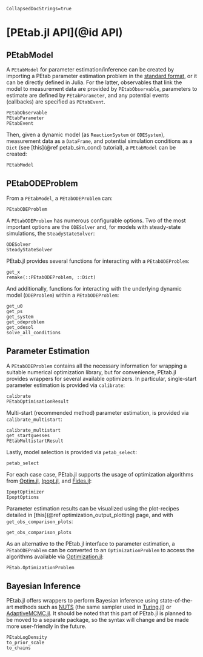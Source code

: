 ```@meta
CollapsedDocStrings=true
```

# [PEtab.jl API](@id API)

## PEtabModel

A `PEtabModel` for parameter estimation/inference can be created by importing a PEtab parameter estimation problem in the [standard format](https://petab.readthedocs.io/en/latest/), or it can be directly defined in Julia. For the latter, observables that link the model to measurement data are provided by `PEtabObservable`, parameters to estimate are defined by `PEtabParameter`, and any potential events (callbacks) are specified as `PEtabEvent`.

```@docs
PEtabObservable
PEtabParameter
PEtabEvent
```

Then, given a dynamic model (as `ReactionSystem` or `ODESystem`), measurement data as a `DataFrame`, and potential simulation conditions as a `Dict` (see [this](@ref petab_sim_cond) tutorial), a `PEtabModel` can be created:

```@docs
PEtabModel
```

## PEtabODEProblem

From a `PEtabModel`, a `PEtabODEProblem` can:

```@docs
PEtabODEProblem
```

A `PEtabODEProblem` has numerous configurable options. Two of the most important options are the `ODESolver` and, for models with steady-state simulations, the `SteadyStateSolver`:

```@docs
ODESolver
SteadyStateSolver
```

PEtab.jl provides several functions for interacting with a `PEtabODEProblem`:

```@docs
get_x
remake(::PEtabODEProblem, ::Dict)
```

And additionally, functions for interacting with the underlying dynamic model (`ODEProblem`) within a `PEtabODEProblem`:

```@docs
get_u0
get_ps
get_system
get_odeproblem
get_odesol
solve_all_conditions
```

## Parameter Estimation

A `PEtabODEProblem` contains all the necessary information for wrapping a suitable numerical optimization library, but for convenience, PEtab.jl provides wrappers for several available optimizers. In particular, single-start parameter estimation is provided via `calibrate`:

```@docs
calibrate
PEtabOptimisationResult
```

Multi-start (recommended method) parameter estimation, is provided via `calibrate_multistart`:

```@docs
calibrate_multistart
get_startguesses
PEtabMultistartResult
```

Lastly, model selection is provided via `petab_select`:

```@docs
petab_select
```

For each case case, PEtab.jl supports the usage of optimization algorithms from [Optim.jl](https://github.com/JuliaNLSolvers/Optim.jl), [Ipopt.jl](https://github.com/jump-dev/Ipopt.jl), and [Fides.jl](https://fides-dev.github.io/Fides.jl/stable/):

```@docs
IpoptOptimizer
IpoptOptions
```

Parameter estimation results can be visualized using the plot-recipes detailed in [this](@ref optimization_output_plotting) page, and with `get_obs_comparison_plots`:

```@docs
get_obs_comparison_plots
```

As an alternative to the PEtab.jl interface to parameter estimation, a `PEtabODEProblem` can be converted to an `OptimizationProblem` to access the algorithms available via [Optimization.jl](https://github.com/SciML/Optimization.jl):

```@docs
PEtab.OptimizationProblem
```

## Bayesian Inference

PEtab.jl offers wrappers to perform Bayesian inference using state-of-the-art methods such as [NUTS](https://github.com/TuringLang/Turing.jl) (the same sampler used in [Turing.jl](https://github.com/TuringLang/Turing.jl)) or [AdaptiveMCMC.jl](https://github.com/mvihola/AdaptiveMCMC.jl). It should be noted that this part of PEtab.jl is planned to be moved to a separate package, so the syntax will change and be made more user-friendly in the future.

```@docs
PEtabLogDensity
to_prior_scale
to_chains
```
